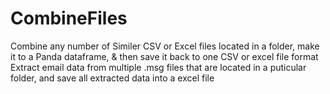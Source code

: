 # CombineFiles
Combine any number of Similer CSV or Excel files located in a folder, make it to a Panda dataframe, &amp; then save it back to one CSV or excel file format
Extract email data from multiple .msg files that are located in a puticular folder, and save all extracted data into a excel file
